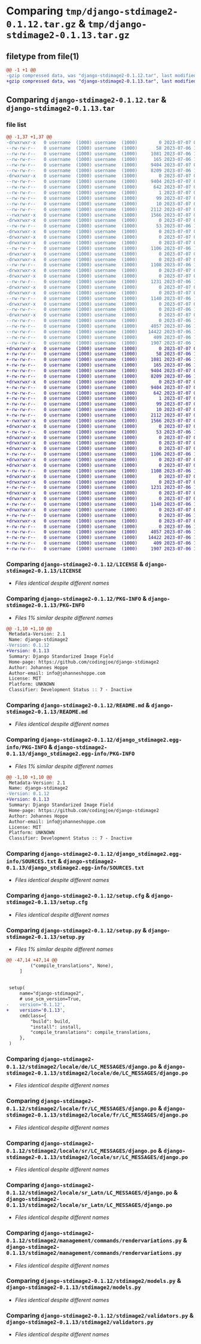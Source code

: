 # Comparing `tmp/django-stdimage2-0.1.12.tar.gz` & `tmp/django-stdimage2-0.1.13.tar.gz`

## filetype from file(1)

```diff
@@ -1 +1 @@
-gzip compressed data, was "django-stdimage2-0.1.12.tar", last modified: Fri Jul  7 07:42:08 2023, max compression
+gzip compressed data, was "django-stdimage2-0.1.13.tar", last modified: Fri Jul  7 07:42:45 2023, max compression
```

## Comparing `django-stdimage2-0.1.12.tar` & `django-stdimage2-0.1.13.tar`

### file list

```diff
@@ -1,37 +1,37 @@
-drwxrwxr-x   0 username  (1000) username  (1000)        0 2023-07-07 07:42:08.137315 django-stdimage2-0.1.12/
--rw-rw-r--   0 username  (1000) username  (1000)       58 2023-07-06 11:49:43.000000 django-stdimage2-0.1.12/FUNDING.yml
--rw-rw-r--   0 username  (1000) username  (1000)     1081 2023-07-06 11:49:43.000000 django-stdimage2-0.1.12/LICENSE
--rw-rw-r--   0 username  (1000) username  (1000)      165 2023-07-06 12:34:18.000000 django-stdimage2-0.1.12/MANIFEST.in
--rw-rw-r--   0 username  (1000) username  (1000)     9404 2023-07-07 07:42:08.137315 django-stdimage2-0.1.12/PKG-INFO
--rw-rw-r--   0 username  (1000) username  (1000)     8209 2023-07-06 12:20:56.000000 django-stdimage2-0.1.12/README.md
-drwxrwxr-x   0 username  (1000) username  (1000)        0 2023-07-07 07:42:08.137315 django-stdimage2-0.1.12/django_stdimage2.egg-info/
--rw-rw-r--   0 username  (1000) username  (1000)     9404 2023-07-07 07:42:08.000000 django-stdimage2-0.1.12/django_stdimage2.egg-info/PKG-INFO
--rw-rw-r--   0 username  (1000) username  (1000)      642 2023-07-07 07:42:08.000000 django-stdimage2-0.1.12/django_stdimage2.egg-info/SOURCES.txt
--rw-rw-r--   0 username  (1000) username  (1000)        1 2023-07-07 07:42:08.000000 django-stdimage2-0.1.12/django_stdimage2.egg-info/dependency_links.txt
--rw-rw-r--   0 username  (1000) username  (1000)       99 2023-07-07 07:42:08.000000 django-stdimage2-0.1.12/django_stdimage2.egg-info/requires.txt
--rw-rw-r--   0 username  (1000) username  (1000)       10 2023-07-07 07:42:08.000000 django-stdimage2-0.1.12/django_stdimage2.egg-info/top_level.txt
--rw-rw-r--   0 username  (1000) username  (1000)     2112 2023-07-07 07:42:08.137315 django-stdimage2-0.1.12/setup.cfg
--rwxrwxr-x   0 username  (1000) username  (1000)     1566 2023-07-07 07:42:04.000000 django-stdimage2-0.1.12/setup.py
-drwxrwxr-x   0 username  (1000) username  (1000)        0 2023-07-07 07:42:08.137315 django-stdimage2-0.1.12/stdimage2/
--rw-rw-r--   0 username  (1000) username  (1000)       53 2023-07-06 12:34:16.000000 django-stdimage2-0.1.12/stdimage2/__init__.py
-drwxrwxr-x   0 username  (1000) username  (1000)        0 2023-07-07 07:42:08.133315 django-stdimage2-0.1.12/stdimage2/locale/
-drwxrwxr-x   0 username  (1000) username  (1000)        0 2023-07-07 07:42:08.133315 django-stdimage2-0.1.12/stdimage2/locale/de/
-drwxrwxr-x   0 username  (1000) username  (1000)        0 2023-07-07 07:42:08.137315 django-stdimage2-0.1.12/stdimage2/locale/de/LC_MESSAGES/
--rw-rw-r--   0 username  (1000) username  (1000)     1106 2023-07-06 11:49:43.000000 django-stdimage2-0.1.12/stdimage2/locale/de/LC_MESSAGES/django.po
-drwxrwxr-x   0 username  (1000) username  (1000)        0 2023-07-07 07:42:08.133315 django-stdimage2-0.1.12/stdimage2/locale/fr/
-drwxrwxr-x   0 username  (1000) username  (1000)        0 2023-07-07 07:42:08.137315 django-stdimage2-0.1.12/stdimage2/locale/fr/LC_MESSAGES/
--rw-rw-r--   0 username  (1000) username  (1000)     1108 2023-07-06 11:49:43.000000 django-stdimage2-0.1.12/stdimage2/locale/fr/LC_MESSAGES/django.po
-drwxrwxr-x   0 username  (1000) username  (1000)        0 2023-07-07 07:42:08.133315 django-stdimage2-0.1.12/stdimage2/locale/sr/
-drwxrwxr-x   0 username  (1000) username  (1000)        0 2023-07-07 07:42:08.137315 django-stdimage2-0.1.12/stdimage2/locale/sr/LC_MESSAGES/
--rw-rw-r--   0 username  (1000) username  (1000)     1231 2023-07-06 11:49:43.000000 django-stdimage2-0.1.12/stdimage2/locale/sr/LC_MESSAGES/django.po
-drwxrwxr-x   0 username  (1000) username  (1000)        0 2023-07-07 07:42:08.133315 django-stdimage2-0.1.12/stdimage2/locale/sr_Latn/
-drwxrwxr-x   0 username  (1000) username  (1000)        0 2023-07-07 07:42:08.137315 django-stdimage2-0.1.12/stdimage2/locale/sr_Latn/LC_MESSAGES/
--rw-rw-r--   0 username  (1000) username  (1000)     1140 2023-07-06 11:49:43.000000 django-stdimage2-0.1.12/stdimage2/locale/sr_Latn/LC_MESSAGES/django.po
-drwxrwxr-x   0 username  (1000) username  (1000)        0 2023-07-07 07:42:08.137315 django-stdimage2-0.1.12/stdimage2/management/
--rw-rw-r--   0 username  (1000) username  (1000)        0 2023-07-06 12:34:17.000000 django-stdimage2-0.1.12/stdimage2/management/__init__.py
-drwxrwxr-x   0 username  (1000) username  (1000)        0 2023-07-07 07:42:08.137315 django-stdimage2-0.1.12/stdimage2/management/commands/
--rw-rw-r--   0 username  (1000) username  (1000)        0 2023-07-06 11:49:43.000000 django-stdimage2-0.1.12/stdimage2/management/commands/__init__.py
--rw-rw-r--   0 username  (1000) username  (1000)     4057 2023-07-06 12:20:56.000000 django-stdimage2-0.1.12/stdimage2/management/commands/rendervariations.py
--rw-rw-r--   0 username  (1000) username  (1000)    14422 2023-07-06 12:20:56.000000 django-stdimage2-0.1.12/stdimage2/models.py
--rw-rw-r--   0 username  (1000) username  (1000)      409 2023-07-06 11:49:43.000000 django-stdimage2-0.1.12/stdimage2/utils.py
--rw-rw-r--   0 username  (1000) username  (1000)     1907 2023-07-06 11:49:43.000000 django-stdimage2-0.1.12/stdimage2/validators.py
+drwxrwxr-x   0 username  (1000) username  (1000)        0 2023-07-07 07:42:45.185989 django-stdimage2-0.1.13/
+-rw-rw-r--   0 username  (1000) username  (1000)       58 2023-07-06 11:49:43.000000 django-stdimage2-0.1.13/FUNDING.yml
+-rw-rw-r--   0 username  (1000) username  (1000)     1081 2023-07-06 11:49:43.000000 django-stdimage2-0.1.13/LICENSE
+-rw-rw-r--   0 username  (1000) username  (1000)      165 2023-07-06 12:34:18.000000 django-stdimage2-0.1.13/MANIFEST.in
+-rw-rw-r--   0 username  (1000) username  (1000)     9404 2023-07-07 07:42:45.185989 django-stdimage2-0.1.13/PKG-INFO
+-rw-rw-r--   0 username  (1000) username  (1000)     8209 2023-07-06 12:20:56.000000 django-stdimage2-0.1.13/README.md
+drwxrwxr-x   0 username  (1000) username  (1000)        0 2023-07-07 07:42:45.185989 django-stdimage2-0.1.13/django_stdimage2.egg-info/
+-rw-rw-r--   0 username  (1000) username  (1000)     9404 2023-07-07 07:42:45.000000 django-stdimage2-0.1.13/django_stdimage2.egg-info/PKG-INFO
+-rw-rw-r--   0 username  (1000) username  (1000)      642 2023-07-07 07:42:45.000000 django-stdimage2-0.1.13/django_stdimage2.egg-info/SOURCES.txt
+-rw-rw-r--   0 username  (1000) username  (1000)        1 2023-07-07 07:42:45.000000 django-stdimage2-0.1.13/django_stdimage2.egg-info/dependency_links.txt
+-rw-rw-r--   0 username  (1000) username  (1000)       99 2023-07-07 07:42:45.000000 django-stdimage2-0.1.13/django_stdimage2.egg-info/requires.txt
+-rw-rw-r--   0 username  (1000) username  (1000)       10 2023-07-07 07:42:45.000000 django-stdimage2-0.1.13/django_stdimage2.egg-info/top_level.txt
+-rw-rw-r--   0 username  (1000) username  (1000)     2112 2023-07-07 07:42:45.185989 django-stdimage2-0.1.13/setup.cfg
+-rwxrwxr-x   0 username  (1000) username  (1000)     1566 2023-07-07 07:42:43.000000 django-stdimage2-0.1.13/setup.py
+drwxrwxr-x   0 username  (1000) username  (1000)        0 2023-07-07 07:42:45.185989 django-stdimage2-0.1.13/stdimage2/
+-rw-rw-r--   0 username  (1000) username  (1000)       53 2023-07-06 12:34:16.000000 django-stdimage2-0.1.13/stdimage2/__init__.py
+drwxrwxr-x   0 username  (1000) username  (1000)        0 2023-07-07 07:42:45.181989 django-stdimage2-0.1.13/stdimage2/locale/
+drwxrwxr-x   0 username  (1000) username  (1000)        0 2023-07-07 07:42:45.181989 django-stdimage2-0.1.13/stdimage2/locale/de/
+drwxrwxr-x   0 username  (1000) username  (1000)        0 2023-07-07 07:42:45.185989 django-stdimage2-0.1.13/stdimage2/locale/de/LC_MESSAGES/
+-rw-rw-r--   0 username  (1000) username  (1000)     1106 2023-07-06 11:49:43.000000 django-stdimage2-0.1.13/stdimage2/locale/de/LC_MESSAGES/django.po
+drwxrwxr-x   0 username  (1000) username  (1000)        0 2023-07-07 07:42:45.181989 django-stdimage2-0.1.13/stdimage2/locale/fr/
+drwxrwxr-x   0 username  (1000) username  (1000)        0 2023-07-07 07:42:45.185989 django-stdimage2-0.1.13/stdimage2/locale/fr/LC_MESSAGES/
+-rw-rw-r--   0 username  (1000) username  (1000)     1108 2023-07-06 11:49:43.000000 django-stdimage2-0.1.13/stdimage2/locale/fr/LC_MESSAGES/django.po
+drwxrwxr-x   0 username  (1000) username  (1000)        0 2023-07-07 07:42:45.181989 django-stdimage2-0.1.13/stdimage2/locale/sr/
+drwxrwxr-x   0 username  (1000) username  (1000)        0 2023-07-07 07:42:45.185989 django-stdimage2-0.1.13/stdimage2/locale/sr/LC_MESSAGES/
+-rw-rw-r--   0 username  (1000) username  (1000)     1231 2023-07-06 11:49:43.000000 django-stdimage2-0.1.13/stdimage2/locale/sr/LC_MESSAGES/django.po
+drwxrwxr-x   0 username  (1000) username  (1000)        0 2023-07-07 07:42:45.181989 django-stdimage2-0.1.13/stdimage2/locale/sr_Latn/
+drwxrwxr-x   0 username  (1000) username  (1000)        0 2023-07-07 07:42:45.185989 django-stdimage2-0.1.13/stdimage2/locale/sr_Latn/LC_MESSAGES/
+-rw-rw-r--   0 username  (1000) username  (1000)     1140 2023-07-06 11:49:43.000000 django-stdimage2-0.1.13/stdimage2/locale/sr_Latn/LC_MESSAGES/django.po
+drwxrwxr-x   0 username  (1000) username  (1000)        0 2023-07-07 07:42:45.185989 django-stdimage2-0.1.13/stdimage2/management/
+-rw-rw-r--   0 username  (1000) username  (1000)        0 2023-07-06 12:34:17.000000 django-stdimage2-0.1.13/stdimage2/management/__init__.py
+drwxrwxr-x   0 username  (1000) username  (1000)        0 2023-07-07 07:42:45.185989 django-stdimage2-0.1.13/stdimage2/management/commands/
+-rw-rw-r--   0 username  (1000) username  (1000)        0 2023-07-06 11:49:43.000000 django-stdimage2-0.1.13/stdimage2/management/commands/__init__.py
+-rw-rw-r--   0 username  (1000) username  (1000)     4057 2023-07-06 12:20:56.000000 django-stdimage2-0.1.13/stdimage2/management/commands/rendervariations.py
+-rw-rw-r--   0 username  (1000) username  (1000)    14422 2023-07-06 12:20:56.000000 django-stdimage2-0.1.13/stdimage2/models.py
+-rw-rw-r--   0 username  (1000) username  (1000)      409 2023-07-06 11:49:43.000000 django-stdimage2-0.1.13/stdimage2/utils.py
+-rw-rw-r--   0 username  (1000) username  (1000)     1907 2023-07-06 11:49:43.000000 django-stdimage2-0.1.13/stdimage2/validators.py
```

### Comparing `django-stdimage2-0.1.12/LICENSE` & `django-stdimage2-0.1.13/LICENSE`

 * *Files identical despite different names*

### Comparing `django-stdimage2-0.1.12/PKG-INFO` & `django-stdimage2-0.1.13/PKG-INFO`

 * *Files 1% similar despite different names*

```diff
@@ -1,10 +1,10 @@
 Metadata-Version: 2.1
 Name: django-stdimage2
-Version: 0.1.12
+Version: 0.1.13
 Summary: Django Standarized Image Field
 Home-page: https://github.com/codingjoe/django-stdimage2
 Author: Johannes Hoppe
 Author-email: info@johanneshoppe.com
 License: MIT
 Platform: UNKNOWN
 Classifier: Development Status :: 7 - Inactive
```

### Comparing `django-stdimage2-0.1.12/README.md` & `django-stdimage2-0.1.13/README.md`

 * *Files identical despite different names*

### Comparing `django-stdimage2-0.1.12/django_stdimage2.egg-info/PKG-INFO` & `django-stdimage2-0.1.13/django_stdimage2.egg-info/PKG-INFO`

 * *Files 1% similar despite different names*

```diff
@@ -1,10 +1,10 @@
 Metadata-Version: 2.1
 Name: django-stdimage2
-Version: 0.1.12
+Version: 0.1.13
 Summary: Django Standarized Image Field
 Home-page: https://github.com/codingjoe/django-stdimage2
 Author: Johannes Hoppe
 Author-email: info@johanneshoppe.com
 License: MIT
 Platform: UNKNOWN
 Classifier: Development Status :: 7 - Inactive
```

### Comparing `django-stdimage2-0.1.12/django_stdimage2.egg-info/SOURCES.txt` & `django-stdimage2-0.1.13/django_stdimage2.egg-info/SOURCES.txt`

 * *Files identical despite different names*

### Comparing `django-stdimage2-0.1.12/setup.cfg` & `django-stdimage2-0.1.13/setup.cfg`

 * *Files identical despite different names*

### Comparing `django-stdimage2-0.1.12/setup.py` & `django-stdimage2-0.1.13/setup.py`

 * *Files 1% similar despite different names*

```diff
@@ -47,14 +47,14 @@
         ("compile_translations", None),
     ]
 
 
 setup(
     name="django-stdimage2",
     # use_scm_version=True,
-    version='0.1.12',
+    version='0.1.13',
     cmdclass={
         "build": build,
         "install": install,
         "compile_translations": compile_translations,
     },
 )
```

### Comparing `django-stdimage2-0.1.12/stdimage2/locale/de/LC_MESSAGES/django.po` & `django-stdimage2-0.1.13/stdimage2/locale/de/LC_MESSAGES/django.po`

 * *Files identical despite different names*

### Comparing `django-stdimage2-0.1.12/stdimage2/locale/fr/LC_MESSAGES/django.po` & `django-stdimage2-0.1.13/stdimage2/locale/fr/LC_MESSAGES/django.po`

 * *Files identical despite different names*

### Comparing `django-stdimage2-0.1.12/stdimage2/locale/sr/LC_MESSAGES/django.po` & `django-stdimage2-0.1.13/stdimage2/locale/sr/LC_MESSAGES/django.po`

 * *Files identical despite different names*

### Comparing `django-stdimage2-0.1.12/stdimage2/locale/sr_Latn/LC_MESSAGES/django.po` & `django-stdimage2-0.1.13/stdimage2/locale/sr_Latn/LC_MESSAGES/django.po`

 * *Files identical despite different names*

### Comparing `django-stdimage2-0.1.12/stdimage2/management/commands/rendervariations.py` & `django-stdimage2-0.1.13/stdimage2/management/commands/rendervariations.py`

 * *Files identical despite different names*

### Comparing `django-stdimage2-0.1.12/stdimage2/models.py` & `django-stdimage2-0.1.13/stdimage2/models.py`

 * *Files identical despite different names*

### Comparing `django-stdimage2-0.1.12/stdimage2/validators.py` & `django-stdimage2-0.1.13/stdimage2/validators.py`

 * *Files identical despite different names*

